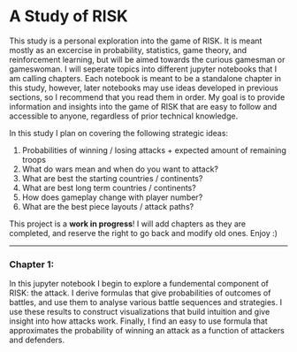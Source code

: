 # A Study of RISK

This study is a personal exploration into the game of RISK. It is meant mostly as an excercise in probability, statistics, game theory, and reinforcement learning, but will be aimed towards the curious gamesman or gameswoman. I will seperate topics into different jupyter notebooks that I am calling chapters. Each notebook is meant to be a standalone chapter in this study, however, later notebooks may use ideas developed in previous sections, so I recommend that you read them in order. My goal is to provide information and insights into the game of RISK that are easy to follow and accessible to anyone, regardless of prior technical knowledge.

In this study I plan on covering the following strategic ideas:

1. Probabilities of winning / losing attacks + expected amount of remaining troops
2. What do wars mean and when do you want to attack?
3. What are best the starting countries / continents?
4. What are best long term countries / continents?
5. How does gameplay change with player number?
6. What are the best piece layouts / attack paths?

This project is a **work in progress**! I will add chapters as they are completed, and reserve the right to go back and modify old ones. Enjoy :) 

******
### Chapter 1:
In this jupyter notebook I begin to explore a fundemental component of RISK: the attack. I derive formulas that give probabilities of outcomes of battles, and use them to analyse various battle sequences and strategies. I use these results to construct visualizations that build intuition and give insight into how attacks work. Finally, I find an easy to use formula that approximates the probability of winning an attack as a function of attackers and defenders.  
